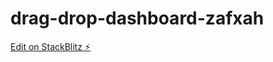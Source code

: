 # drag-drop-dashboard-zafxah

[Edit on StackBlitz ⚡️](https://stackblitz.com/edit/drag-drop-dashboard-zafxah)